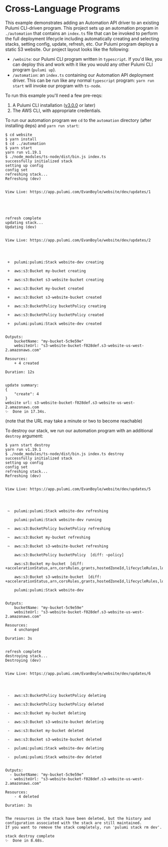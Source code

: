 # Cross-Language Programs

This example demonstrates adding an Automation API driver to an existing Pulumi CLI-driven program. This project sets up an automation program in `./automation` that contains an `index.ts` file that can be invoked to perform the full deployment lifecycle including automatically creating and selecting stacks, setting config, update, refresh, etc. Our Pulumi program deploys a static S3 website. Our project layout looks like the following:

- `/website`: our Pulumi CLI program written in `typescript`. If you'd like, you can deploy this and work with it like you would any other Pulumi CLI program (`pulumi up`).
- `/automation`: an `index.ts` containing our Automation API deployment driver. This can be run like any normal `typescript` program: `yarn run start` will invoke our program with `ts-node`.

To run this example you'll need a few pre-reqs:
1. A Pulumi CLI installation ([v3.0.0](https://www.pulumi.com/docs/get-started/install/versions/) or later)
2. The AWS CLI, with appropriate credentials.

To run our automation program we `cd` to the `automation` directory (after installing deps) and `yarn run start`:

```shell
$ cd website
$ yarn install
$ cd ../automation
$ yarn start
yarn run v1.19.1
$ ./node_modules/ts-node/dist/bin.js index.ts
successfully initialized stack
setting up config
config set
refreshing stack...
Refreshing (dev)


View Live: https://app.pulumi.com/EvanBoyle/website/dev/updates/1





refresh complete
updating stack...
Updating (dev)


View Live: https://app.pulumi.com/EvanBoyle/website/dev/updates/2




 +  pulumi:pulumi:Stack website-dev creating

 +  aws:s3:Bucket my-bucket creating

 +  aws:s3:Bucket s3-website-bucket creating

 +  aws:s3:Bucket my-bucket created

 +  aws:s3:Bucket s3-website-bucket created

 +  aws:s3:BucketPolicy bucketPolicy creating

 +  aws:s3:BucketPolicy bucketPolicy created

 +  pulumi:pulumi:Stack website-dev created


Outputs:
    bucketName: "my-bucket-5c9e59e"
    websiteUrl: "s3-website-bucket-f028def.s3-website-us-west-2.amazonaws.com"

Resources:
    + 4 created

Duration: 12s


update summary:
{
    "create": 4
}
website url: s3-website-bucket-f028def.s3-website-us-west-2.amazonaws.com
✨  Done in 17.34s.
```
(note that the URL may take a minute or two to become reachable)

To destroy our stack, we run our automation program with an additional `destroy` argument:

```shell
$ yarn start destroy
yarn run v1.19.1
$ ./node_modules/ts-node/dist/bin.js index.ts destroy
successfully initialized stack
setting up config
config set
refreshing stack...
Refreshing (dev)


View Live: https://app.pulumi.com/EvanBoyle/website/dev/updates/5




 ~  pulumi:pulumi:Stack website-dev refreshing

    pulumi:pulumi:Stack website-dev running

 ~  aws:s3:BucketPolicy bucketPolicy refreshing

 ~  aws:s3:Bucket my-bucket refreshing

 ~  aws:s3:Bucket s3-website-bucket refreshing

    aws:s3:BucketPolicy bucketPolicy  [diff: ~policy]

    aws:s3:Bucket my-bucket  [diff: +accelerationStatus,arn,corsRules,grants,hostedZoneId,lifecycleRules,loggings,requestPayer,tags,versioning]

    aws:s3:Bucket s3-website-bucket  [diff: +accelerationStatus,arn,corsRules,grants,hostedZoneId,lifecycleRules,loggings,requestPayer,tags,versioning,websiteDomain,websiteEndpoint~website]

    pulumi:pulumi:Stack website-dev


Outputs:
    bucketName: "my-bucket-5c9e59e"
    websiteUrl: "s3-website-bucket-f028def.s3-website-us-west-2.amazonaws.com"

Resources:
    4 unchanged

Duration: 3s


refresh complete
destroying stack...
Destroying (dev)


View Live: https://app.pulumi.com/EvanBoyle/website/dev/updates/6




 -  aws:s3:BucketPolicy bucketPolicy deleting

 -  aws:s3:BucketPolicy bucketPolicy deleted

 -  aws:s3:Bucket my-bucket deleting

 -  aws:s3:Bucket s3-website-bucket deleting

 -  aws:s3:Bucket my-bucket deleted

 -  aws:s3:Bucket s3-website-bucket deleted

 -  pulumi:pulumi:Stack website-dev deleting

 -  pulumi:pulumi:Stack website-dev deleted


Outputs:
  - bucketName: "my-bucket-5c9e59e"
  - websiteUrl: "s3-website-bucket-f028def.s3-website-us-west-2.amazonaws.com"

Resources:
    - 4 deleted

Duration: 3s


The resources in the stack have been deleted, but the history and configuration associated with the stack are still maintained.
If you want to remove the stack completely, run 'pulumi stack rm dev'.

stack destroy complete
✨  Done in 8.68s.
```
